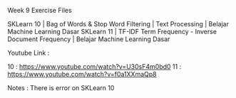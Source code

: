 Week 9 Exercise Files

SKLearn 10 | Bag of Words & Stop Word Filtering | Text Processing | Belajar Machine Learning Dasar
SKLearn 11 | TF-IDF Term Frequency - Inverse Document Frequency | Belajar Machine Learning Dasar

Youtube Link : 

10 : https://www.youtube.com/watch?v=U30sF4m0bd0
11 : https://www.youtube.com/watch?v=f0a1XXmaQp8

Notes : There is error on SKLearn 10
